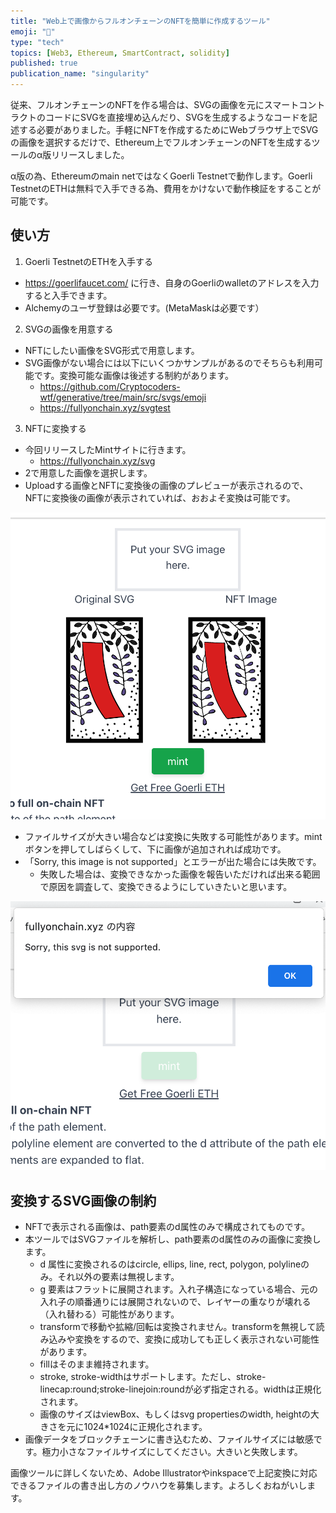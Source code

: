 ```yaml
---
title: "Web上で画像からフルオンチェーンのNFTを簡単に作成するツール"
emoji: "🍣"
type: "tech"
topics: [Web3, Ethereum, SmartContract, solidity]
published: true
publication_name: "singularity"
---
```



従来、フルオンチェーンのNFTを作る場合は、SVGの画像を元にスマートコントラクトのコードにSVGを直接埋め込んだり、SVGを生成するようなコードを記述する必要がありました。手軽にNFTを作成するためにWebブラウザ上でSVGの画像を選択するだけで、Ethereum上でフルオンチェーンのNFTを生成するツールのα版リリースしました。

α版の為、Ethereumのmain netではなくGoerli Testnetで動作します。Goerli TestnetのETHは無料で入手できる為、費用をかけないで動作検証をすることが可能です。


## 使い方

1. Goerli TestnetのETHを入手する
  - https://goerlifaucet.com/ に行き、自身のGoerliのwalletのアドレスを入力すると入手できます。
  - Alchemyのユーザ登録は必要です。(MetaMaskは必要です）

2. SVGの画像を用意する
 - NFTにしたい画像をSVG形式で用意します。
 - SVG画像がない場合には以下にいくつかサンプルがあるのでそちらも利用可能です。変換可能な画像は後述する制約があります。
   - https://github.com/Cryptocoders-wtf/generative/tree/main/src/svgs/emoji
   - https://fullyonchain.xyz/svgtest

3. NFTに変換する
  - 今回リリースしたMintサイトに行きます。
    - https://fullyonchain.xyz/svg
  - 2で用意した画像を選択します。
  - Uploadする画像とNFTに変換後の画像のプレビューが表示されるので、NFTに変換後の画像が表示されていれば、おおよそ変換は可能です。

![](/images/SVG2NFT/imageperview.png)


  - ファイルサイズが大きい場合などは変換に失敗する可能性があります。mintボタンを押してしばらくして、下に画像が追加されれば成功です。
  - 「Sorry, this image is not supported」とエラーが出た場合には失敗です。
    - 失敗した場合は、変換できなかった画像を報告いただければ出来る範囲で原因を調査して、変換できるようにしていきたいと思います。

![](/images/SVG2NFT/sorry.png)


## 変換するSVG画像の制約
- NFTで表示される画像は、path要素のd属性のみで構成されてものです。
- 本ツールではSVGファイルを解析し、path要素のd属性のみの画像に変換します。
  - d 属性に変換されるのはcircle, ellips, line, rect, polygon, polylineのみ。それ以外の要素は無視します。
  - g 要素はフラットに展開されます。入れ子構造になっている場合、元の入れ子の順番通りには展開されないので、レイヤーの重なりが壊れる（入れ替わる）可能性があります。
  - transformで移動や拡縮/回転は変換されません。transformを無視して読み込みや変換をするので、変換に成功しても正しく表示されない可能性があります。
  - fillはそのまま維持されます。
  - stroke, stroke-widthはサポートします。ただし、stroke-linecap:round;stroke-linejoin:roundが必ず指定される。widthは正規化されます。
  - 画像のサイズはviewBox、もしくはsvg propertiesのwidth, heightの大きさを元に1024*1024に正規化されます。
- 画像データをブロックチェーンに書き込むため、ファイルサイズには敏感です。極力小さなファイルサイズにしてください。大きいと失敗します。

画像ツールに詳しくないため、Adobe Illustratorやinkspaceで上記変換に対応できるファイルの書き出し方のノウハウを募集します。よろしくおねがいします。



